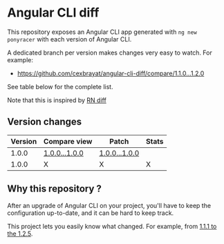 # Angular CLI diff

This repository exposes an Angular CLI app generated with
`ng new ponyracer` with each version of Angular CLI.

A dedicated branch per version makes changes very easy
to watch. For example:

* https://github.com/cexbrayat/angular-cli-diff/compare/1.1.0...1.2.0

See table below for the complete list.

Note that this is inspired by [RN diff](https://github.com/ncuillery/rn-diff)

## Version changes

Version|Compare view|Patch|Stats
----|----|----|----
  1.0.0|[1.0.0...1.0.0](https://github.com/cexbrayat/angular-cli-diff/compare/1.0.0...1.0.0)|[1.0.0...1.0.0](https://github.com/cexbrayat/angular-cli-diff/compare/1.0.0...1.0.0.diff)|
1.0.0|X|X|X

## Why this repository ?

After an upgrade of Angular CLI on your project, you'll have to keep the configuration up-to-date, and it can be hard to keep track.

This project lets you easily know what changed. For example, from
[1.1.1 to the 1.2.5](https://github.com/cexbrayat/angular-cli-diff/compare/1.1.1...1.2.5).
